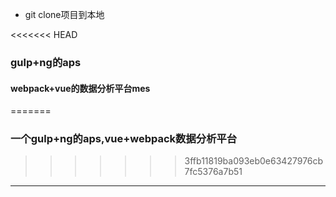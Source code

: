 - git clone项目到本地

<<<<<<< HEAD
### gulp+ng的aps
#### webpack+vue的数据分析平台mes
=======
### 一个gulp+ng的aps,vue+webpack数据分析平台
>>>>>>> 3ffb11819ba093eb0e63427976cb7fc5376a7b51
---








